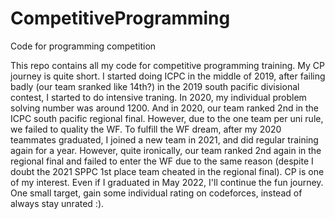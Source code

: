 # CompetitiveProgramming
Code for programming competition

This repo contains all my code for competitive programming training. My CP journey is quite short. I started doing ICPC in the middle of 2019, after failing badly (our team sranked like 14th?) in the 2019 south pacific divisional contest, I started to do intensive traning. In 2020, my individual problem solving number was around 1200. And in 2020, our team ranked 2nd in the ICPC south pacific 
regional final. However, due to the one team per uni rule, we failed to quality the WF. To fulfill the WF dream, after my 2020 teammates graduated, I joined a new team in 2021, and did regular training again for a year. However, quite ironically, our team ranked 2nd again in the regional final and failed to enter the WF due to the same reason (despite I doubt the 2021 SPPC 1st place team cheated in the regional final). CP is one of my interest. Even if I graduated in May 2022, I'll continue the fun journey. One small target, gain some individual rating on codeforces, instead of always stay unrated :).